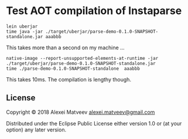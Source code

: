 # Test AOT compilation of Instaparse

    lein uberjar
    time java -jar ./target/uberjar/parse-demo-0.1.0-SNAPSHOT-standalone.jar aaabbb

This takes more than a second on my machine ...

    native-image --report-unsupported-elements-at-runtime -jar ./target/uberjar/parse-demo-0.1.0-SNAPSHOT-standalone.jar
    time ./parse-demo-0.1.0-SNAPSHOT-standalone  aaabbb

This takes 10ms. The compilation is lengthy though.

## License

Copyright © 2018 Alexei Matveev <alexei.matveev@gmail.com>

Distributed under the Eclipse Public License either version 1.0 or (at
your option) any later version.
